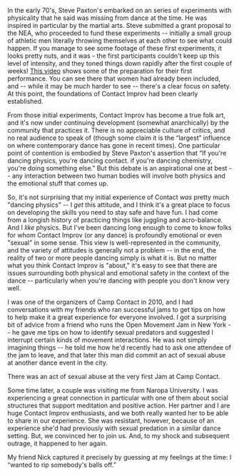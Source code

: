 <!-- 
.. title: Empowering Victims
.. slug: empowering-victims
.. date: 2014/03/14 20:16:04
.. tags: draft
.. link: 
.. description: 
.. type: text
-->

In the early 70's, Steve Paxton's embarked on an series of experiments with
physicality that he said was missing from dance at the time. He was inspired in
particular by the martial arts. Steve submitted a grant proposal to the NEA, who
proceeded to fund these experiments -- initially a small group of athletic men
literally throwing themselves at each other to see what could happen. If you
manage to see some footage of these first experiments, it looks pretty nuts, and
it was - the first participants couldn't keep up this level of intensity, and
they toned things down rapidly after the first couple of weeks! [This
video](https://www.youtube.com/watch?v=9FeSDsmIeHA#t=2m42s) shows some of the
preparation for their first performance. You can see there that women had
already been included, and -- while it may be much harder to see -- there's a
clear focus on safety. At this point, the foundations of Contact Improv had been
clearly established.

From those initial experiments, Contact Improv has become a true folk art, and
it's now under continuing development (somewhat anarchically) by the community
that practices it.  There is no appreciable culture of critics, and no real
audience to speak of (though some claim it is the “largest” influence on where
contemporary dance has gone in recent times). One particular point of contention
is embodied by Steve Paxton's assertion that “If you're dancing physics, you're
dancing contact. if you're dancing chemistry, you're doing something else.” But
this debate is an aspirational one at best -- any interaction between two human
bodies will involve both physics and the emotional stuff that comes up.

So, it's not surprising that my initial experience of Contact *was* pretty much
"dancing physics" -- I *get* this attitude, and I think it's a great place to
focus on developing the skills you need to stay safe and have fun. I had come
from a longish history of practicing things like juggling and acro-balance. And
I *like* physics. But I've been dancing long enough to come to know folks for
whom Contact Improv (or any dance) is profoundly emotional or even "sexual" in
some sense. This view is well-represented in the community, and the variety of
attitudes is generally not a problem -- in the end, the reality of two or more
people dancing simply is what it is. But no matter what you think Contact Improv
is "about," it's easy to see that there are issues surrounding both physical and
emotional safety in the context of the dance -- particularly when you're dancing
with people you don't know very well.

I was one of the organizers of Camp Contact in 2010, and I had conversations
with my friends who ran successful jams to get tips on how to help make it a
great experience for everyone involved. I got a surprising bit of advice from a
friend who runs the Open Movement Jam in New York -- he gave me tips on how to
identify sexual predators and suggested I interrupt certain kinds of movement
interactions.  He was not simply imagining things -- he told me how he'd
recently had to ask one attendee of the jam to leave, and that later this man
did commit an act of sexual abuse at another dance event in the city.

There was an act of sexual abuse at the very first Jam at Camp Contact.

Some time later, a couple was visiting me from Naropa University. I was
experiencing a great connection in particular with one of them about social
structures that support meditation and positive action. Her partner and I are
huge Contact Improv enthusiasts, and we both really wanted her to be able to
share in our experience. She was resistant, however, because of an experience
she'd had previously with sexual predation in a similar dance setting. But, we
convinced her to join us. And, to my shock and subsequent outrage, it happened
to her again.

My friend Nick captured it precisely by guessing at my feelings at the
time: I “wanted to rip somebody's balls off.”

